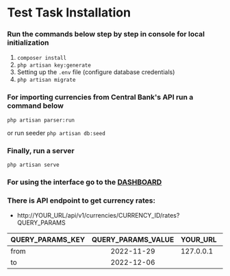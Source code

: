 # Test Task Installation

### Run the commands below step by step in console for local initialization
1) ```composer install```
2) ```php artisan key:generate``` 
3) Setting up the ```.env``` file (configure database credentials)
4) ```php artisan migrate```

### For importing currencies from Central Bank's API run a command below
```php artisan parser:run```

or run seeder ```php artisan db:seed```

### Finally, run a server
```php artisan serve```

### For using the interface go to the [DASHBOARD](http://localhost:8000/dashboard)

### There is API endpoint to get currency rates:
- http://YOUR_URL/api/v1/currencies/CURRENCY_ID/rates?QUERY_PARAMS

| QUERY_PARAMS_KEY | QUERY_PARAMS_VALUE | YOUR_URL  |  CURRENCY_ID   |
|------------------|:------------------:|-----------|:--------------:|
| from             |     2022-11-29     | 127.0.0.1 | ID of currency |
| to               |     2022-12-06     |           |                |


